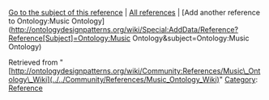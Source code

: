 [Go to the subject of this reference](../../Ontology/Music_Ontology "Ontology:Music Ontology") | [All references](../../Community/References.1 "Community:References") | [Add another reference to Ontology:Music Ontology](http://ontologydesignpatterns.org/wiki/Special:AddData/Reference?Reference[Subject]=Ontology:Music Ontology&subject=Ontology:Music Ontology)


Retrieved from "[http://ontologydesignpatterns.org/wiki/Community:References/Music\_Ontology\_Wiki](../../Community/References/Music_Ontology_Wiki)"
 [Category](http://ontologydesignpatterns.org/wiki/Special:Categories "Special:Categories"): [Reference](../../Category/Reference "Category:Reference")